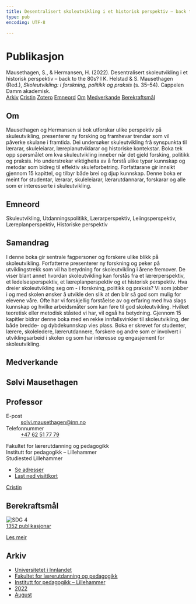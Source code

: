 ```yaml
---
title: Desentralisert skoleutvikling i et historisk perspektiv – back to the 80s?
type: pub
encoding: UTF-8

---
```

<h1>Publikasjon</h1>
<article id="csl-bib-container-26UCXNY2" class="csl-bib-container">
  <div class="csl-bib-body"> <div class="csl-entry">Mausethagen, S., &#38; Hermansen, H. (2022). Desentralisert skoleutvikling i et historisk perspektiv – back to the 80s? I K. Helstad &#38; S. Mausethagen (Red.), <i>Skoleutvikling: i forskning, politikk og praksis</i> (s. 35–54). Cappelen Damm akademisk.</div> </div>
  <div class="csl-bib-buttons">
    <a href="#taxonomy-article-26UCXNY2" alt="archive" class="csl-bib-button">Arkiv</a>
    <a href="https://app.cristin.no/results/show.jsf?id=2041338" alt="Cristin" class="csl-bib-button">Cristin</a>
    <a href="http://zotero.org/groups/5881554/items/26UCXNY2" alt="Zotero" class="csl-bib-button">Zotero</a>
    <a href="#keywords-article-26UCXNY2" alt="keywords" class="csl-bib-button">Emneord</a>
    <a href="#about-article-26UCXNY2" alt="about_pub" class="csl-bib-button">Om</a>
    <a href="#contributors-article-26UCXNY2" alt="contributors" class="csl-bib-button">Medverkande</a>
    <a href="#sdg-article-26UCXNY2" alt="sdg" class="csl-bib-button">Berekraftsmål</a>
  </div>
  <div id="csl-bib-meta-container-26UCXNY2"></div>
</article>
<div id="csl-bib-meta-26UCXNY2" class="csl-bib-meta">
  <article id="about-article-26UCXNY2" class="about_pub-article">
    <h1>Om</h1>
    Mausethagen og Hermansen si bok utforskar ulike perspektiv på skuleutvikling, presenterer ny forsking og framhevar trendar som vil påverke skulane i framtida. Dei undersøker skuleutvikling frå synspunkta til lærarar, skuleleiarar, læreplanutviklarar og historiske kontekstar. Boka tek opp spørsmålet om kva skuleutvikling inneber når det gjeld forsking, politikk og praksis. Ho understrekar viktigheita av å forstå ulike typar kunnskap og metodar som bidreg til effektiv skuleforbetring. Forfattarane gir innsikt gjennom 15 kapittel, og tilbyr både brei og djup kunnskap. Denne boka er meint for studentar, lærarar, skuleleiarar, lærarutdannarar, forskarar og alle som er interesserte i skuleutvikling.
  </article>
  <article id="keywords-article-26UCXNY2" class="keywords-article">
    <h1>Emneord</h1>
    Skuleutvikling, Utdanningspolitikk, Lærarperspektiv, Leiingsperspektiv, Læreplanperspektiv, Historiske perspektiv
  </article>
  <article id="abstract-article-26UCXNY2" class="abstract-article">
    <h1>Samandrag</h1>
    I denne boka gir sentrale fagpersoner og forskere ulike blikk på skoleutvikling. Forfatterne presenterer ny forskning og peker på utviklingstrekk som vil ha betydning for skoleutvikling i årene fremover. De viser blant annet hvordan skoleutvikling kan forstås fra et lærerperspektiv, et ledelsesperspektiv, et læreplanperspektiv og et historisk perspektiv. Hva dreier skoleutvikling seg om - i forskning, politikk og praksis? Vi som jobber i og med skolen ønsker å utvikle den slik at den blir så god som mulig for elevene våre. Ofte har vi forskjellig forståelse av og erfaring med hva slags kunnskap og hvilke arbeidsmåter som kan føre til god skoleutvikling. Hvilket teoretisk eller metodisk ståsted vi har, vil også ha betydning. Gjennom 15 kapitler bidrar denne boka med en rekke innfallsvinkler til skoleutvikling, der både bredde- og dybdekunnskap vies plass. Boka er skrevet for studenter, lærere, skoleledere, lærerutdannere, forskere og andre som er involvert i utviklingsarbeid i skolen og som har interesse og engasjement for skoleutvikling.
  </article>
  <article id="contributors-article-26UCXNY2" class="contributors-article">
    <h1>Medverkande</h1>
    <div class="personas"> <div class="vrtx-hinn-person-card"> <div class="photo"> <i class="lar la-user-circle missing-person"></i> </div> <div class="info"> <hgroup><h1>Sølvi Mausethagen</h1> <h2>Professor</h2> </hgroup><dl> <dt>E-post</dt> <dd> <a href="mailto:solvi.mausethagen@inn.no">solvi.mausethagen@inn.no</a> </dd> <dt>Telefonnummer</dt> <dd><a href="tel:+4762517779"> +47 62 51 77 79 </a></dd> </dl> <p> Fakultet for lærerutdanning og pedagogikk<br> Institutt for pedagogikk – Lillehammer<br> Studiested Lillehammer </p> <ul class="vrtx-hinn-links"> <li><a href="https://www.inn.no/finn-en-ansatt/solvi-mausethagen.html#vrtx-hinn-addresses">Se adresser</a></li> <li><a href="https://www.inn.no/finn-en-ansatt/solvi-mausethagen.html?vrtx=vcf">Last ned visittkort</a></li> </ul> </div> </div> <a href="https://app.cristin.no/persons/show.jsf?id=60275" alt="Cristin URL" class="personas-cristin">Cristin</a> </div>
  </article>
  <article id="sdg-article-26UCXNY2" class="sdg-article">
    <h1>Berekraftsmål</h1>
    <div class="sdg-container"><div id="sdg4" class="sdg">
        <img src="{{< params subfolder >}}images/sdg/sdg04_nn.png" class="image" alt="SDG 4">
        <div class="sdg-overlay">
          <a href="/nn/archive/?key=?sdg=4#archive" class="sdg-publication-count"><span>1352</span> publikasjonar</a>
          <p><a href="https://fn.no/om-fn/fns-baerekraftsmaal/god-utdanning?lang=nno-NO" class="sdg-read-more">Les meir</a></p>
        </div>
      </div></div>
  </article>
  <article id="taxonomy-article-26UCXNY2" class="taxonomy-article">
    <h1>Arkiv</h1>
    <ul>
      <li>
        <a href="/nn/archive/?key=3DCRN523">Universitetet i Innlandet</a>
      </li>
      <li>
        <a href="/nn/archive/?key=WYNZA47F">Fakultet for lærerutdanning og pedagogikk</a>
      </li>
      <li>
        <a href="/nn/archive/?key=L8MA547R">Institutt for pedagogikk – Lillehammer</a>
      </li>
      <li>
        <a href="/nn/archive/?key=VSB9PVAM">2022</a>
      </li>
      <li>
        <a href="/nn/archive/?key=QSRKMMIN">August</a>
      </li>
    </ul>
  </article>
</div>
